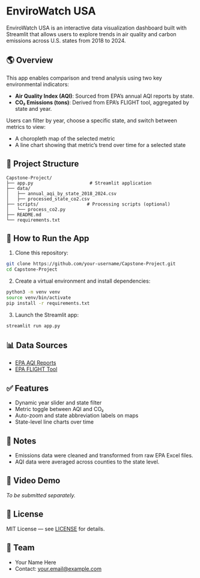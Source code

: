 # EnviroWatch USA

EnviroWatch USA is an interactive data visualization dashboard built with Streamlit that allows users to explore trends in air quality and carbon emissions across U.S. states from 2018 to 2024.

## 🌎 Overview
This app enables comparison and trend analysis using two key environmental indicators:
- **Air Quality Index (AQI)**: Sourced from EPA’s annual AQI reports by state.
- **CO₂ Emissions (tons)**: Derived from EPA’s FLIGHT tool, aggregated by state and year.

Users can filter by year, choose a specific state, and switch between metrics to view:
- A choropleth map of the selected metric
- A line chart showing that metric’s trend over time for a selected state

## 📁 Project Structure
```
Capstone-Project/
├── app.py                     # Streamlit application
├── data/
│   ├── annual_aqi_by_state_2018_2024.csv
│   ├── processed_state_co2.csv
├── scripts/                  # Processing scripts (optional)
│   └── process_co2.py
├── README.md
└── requirements.txt
```

## 🧪 How to Run the App
1. Clone this repository:
```bash
git clone https://github.com/your-username/Capstone-Project.git
cd Capstone-Project
```

2. Create a virtual environment and install dependencies:
```bash
python3 -m venv venv
source venv/bin/activate
pip install -r requirements.txt
```

3. Launch the Streamlit app:
```bash
streamlit run app.py
```

## 📊 Data Sources
- [EPA AQI Reports](https://www.epa.gov/air-trends)
- [EPA FLIGHT Tool](https://ghgdata.epa.gov/ghgp/main.do)

## ✅ Features
- Dynamic year slider and state filter
- Metric toggle between AQI and CO₂
- Auto-zoom and state abbreviation labels on maps
- State-level line charts over time

## 📌 Notes
- Emissions data were cleaned and transformed from raw EPA Excel files.
- AQI data were averaged across counties to the state level.

## 🎥 Video Demo
*To be submitted separately.*

## 📄 License
MIT License — see [LICENSE](LICENSE) for details.

## 👥 Team
- Your Name Here
- Contact: your.email@example.com
